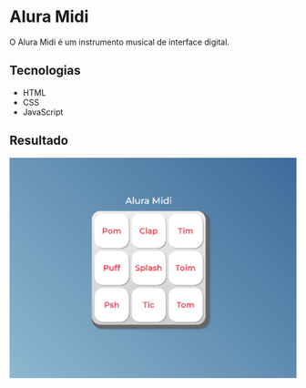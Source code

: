 # Alura Midi
O Alura Midi é um instrumento musical de interface digital.
## Tecnologias
* HTML
* CSS
* JavaScript

## Resultado

![Print de tela](https://github.com/raifransantos/alura-midi/blob/main/github/preview.png?raw=true)
